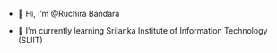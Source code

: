 - 👋 Hi, I’m @Ruchira Bandara

- 🌱 I’m currently learning Srilanka Institute of Information Technology (SLIIT)


<!---
RuchiraHansanaBandara/RuchiraHansanaBandara is a ✨ special ✨ repository because its `README.md` (this file) appears on your GitHub profile.
You can click the Preview link to take a look at your changes.
--->
